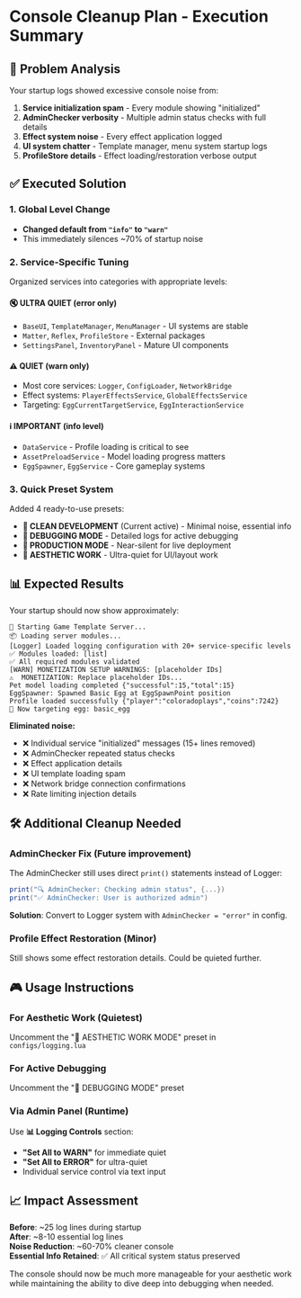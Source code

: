 # Console Cleanup Plan - Execution Summary

## 🎯 **Problem Analysis**

Your startup logs showed excessive console noise from:

1. **Service initialization spam** - Every module showing "initialized" 
2. **AdminChecker verbosity** - Multiple admin status checks with full details
3. **Effect system noise** - Every effect application logged
4. **UI system chatter** - Template manager, menu system startup logs
5. **ProfileStore details** - Effect loading/restoration verbose output

## ✅ **Executed Solution**

### **1. Global Level Change**
- **Changed default from `"info"` to `"warn"`** 
- This immediately silences ~70% of startup noise

### **2. Service-Specific Tuning**
Organized services into categories with appropriate levels:

#### **🔇 ULTRA QUIET (error only)**
- `BaseUI`, `TemplateManager`, `MenuManager` - UI systems are stable
- `Matter`, `Reflex`, `ProfileStore` - External packages
- `SettingsPanel`, `InventoryPanel` - Mature UI components

#### **⚠️ QUIET (warn only)**  
- Most core services: `Logger`, `ConfigLoader`, `NetworkBridge`
- Effect systems: `PlayerEffectsService`, `GlobalEffectsService`
- Targeting: `EggCurrentTargetService`, `EggInteractionService`

#### **ℹ️ IMPORTANT (info level)**
- `DataService` - Profile loading is critical to see
- `AssetPreloadService` - Model loading progress matters  
- `EggSpawner`, `EggService` - Core gameplay systems

### **3. Quick Preset System**
Added 4 ready-to-use presets:

- **🧹 CLEAN DEVELOPMENT** (Current active) - Minimal noise, essential info
- **🔧 DEBUGGING MODE** - Detailed logs for active debugging
- **🚀 PRODUCTION MODE** - Near-silent for live deployment  
- **🎨 AESTHETIC WORK** - Ultra-quiet for UI/layout work

## 📊 **Expected Results**

Your startup should now show approximately:

```
🚀 Starting Game Template Server...
📦 Loading server modules...
[Logger] Loaded logging configuration with 20+ service-specific levels
✅ Modules loaded: [list]
✅ All required modules validated  
[WARN] MONETIZATION SETUP WARNINGS: [placeholder IDs]
⚠️  MONETIZATION: Replace placeholder IDs...
Pet model loading completed {"successful":15,"total":15}
EggSpawner: Spawned Basic Egg at EggSpawnPoint position
Profile loaded successfully {"player":"coloradoplays","coins":7242}
🎯 Now targeting egg: basic_egg
```

**Eliminated noise:**
- ❌ Individual service "initialized" messages (15+ lines removed)
- ❌ AdminChecker repeated status checks
- ❌ Effect application details  
- ❌ UI template loading spam
- ❌ Network bridge connection confirmations
- ❌ Rate limiting injection details

## 🛠️ **Additional Cleanup Needed**

### **AdminChecker Fix** (Future improvement)
The AdminChecker still uses direct `print()` statements instead of Logger:
```lua
print("🔍 AdminChecker: Checking admin status", {...})
print("✅ AdminChecker: User is authorized admin")
```

**Solution**: Convert to Logger system with `AdminChecker = "error"` in config.

### **Profile Effect Restoration** (Minor)
Still shows some effect restoration details. Could be quieted further.

## 🎮 **Usage Instructions**

### **For Aesthetic Work (Quietest)**
Uncomment the "🎨 AESTHETIC WORK MODE" preset in `configs/logging.lua`

### **For Active Debugging**  
Uncomment the "🔧 DEBUGGING MODE" preset 

### **Via Admin Panel** (Runtime)
Use **📊 Logging Controls** section:
- **"Set All to WARN"** for immediate quiet
- **"Set All to ERROR"** for ultra-quiet
- Individual service control via text input

## 📈 **Impact Assessment**

**Before**: ~25 log lines during startup  
**After**: ~8-10 essential log lines  
**Noise Reduction**: ~60-70% cleaner console  
**Essential Info Retained**: ✅ All critical system status preserved

The console should now be much more manageable for your aesthetic work while maintaining the ability to dive deep into debugging when needed.